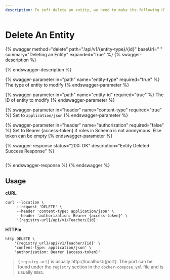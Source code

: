 ```yaml
---
description: To soft delete an entity, we need to make the following HTTP request
---
```


# Delete An Entity

{% swagger method="delete" path="/api/v1/{entity-type}/{id}" baseUrl=" " summary="Deleting an Entity" expanded="true" %}
{% swagger-description %}

{% endswagger-description %}

{% swagger-parameter in="path" name="entity-type" required="true" %}
The type of entity to modify
{% endswagger-parameter %}

{% swagger-parameter in="path" name="entity-id" required="true" %}
The ID of entity to modify
{% endswagger-parameter %}

{% swagger-parameter in="header" name="content-type" required="true" %}
Set to `application/json`
{% endswagger-parameter %}

{% swagger-parameter in="header" name="authorization" required="false" %}
Set to Bearer {access-token} if roles in Schema is not anonymous. Else token can be empty
{% endswagger-parameter %}

{% swagger-response status="200: OK" description="Entity Deleted Success Response" %}
```javascript
```
{% endswagger-response %}
{% endswagger %}



## Usage

**cURL**

```
curl --location \
	 --request 'DELETE' \
	 --header 'content-type: application/json' \
	 --header 'authorization: Bearer {access-token}' \
	 '{registry-url}/api/v1/Teacher/{id}'
```

**HTTPie**

```
http DELETE \
	'{registry_url}/api/v1/Teacher/{id}' \
	'content-type: application/json' \
	'authorization: Bearer {access-token}'
```

> `{registry-url}` is usually http://localhost:{port}. The port can be found under the `registry` section in the `docker-compose.yml` file and is usually `8081`.
